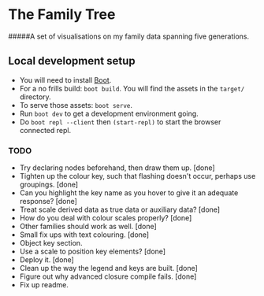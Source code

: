 # The Family Tree

#####A set of visualisations on my family data spanning five generations.

## Local development setup

- You will need to install [Boot](https://github.com/boot-clj/boot#install).
- For a no frills build: `boot build`. You will find the assets in the `target/` directory.
- To serve those assets: `boot serve`.
- Run `boot dev` to get a development environment going.
- Do `boot repl --client` then `(start-repl)` to start the browser connected repl.

### TODO
- Try declaring nodes beforehand, then draw them up. [done]
- Tighten up the colour key, such that flashing doesn't occur, perhaps use groupings. [done]
- Can you highlight the key name as you hover to give it an adequate response? [done]
- Treat scale derived data as true data or auxiliary data? [done]
- How do you deal with colour scales properly? [done]
- Other families should work as well. [done]
- Small fix ups with text colouring. [done]
- Object key section.
- Use a scale to position key elements? [done]
- Deploy it. [done]
- Clean up the way the legend and keys are built. [done]
- Figure out why advanced closure compile fails. [done]
- Fix up readme.
